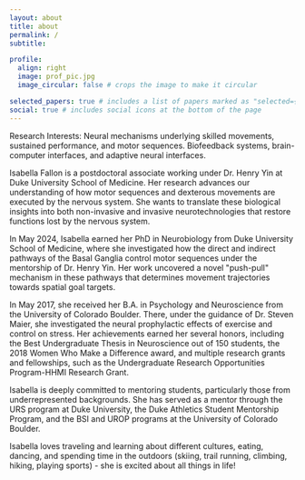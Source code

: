 ```yaml
---
layout: about
title: about
permalink: /
subtitle: 

profile:
  align: right
  image: prof_pic.jpg
  image_circular: false # crops the image to make it circular

selected_papers: true # includes a list of papers marked as "selected={true}"
social: true # includes social icons at the bottom of the page
---
```


Research Interests:
Neural mechanisms underlying skilled movements, sustained performance, and motor sequences. Biofeedback systems, brain-computer interfaces, and adaptive neural interfaces.

Isabella Fallon is a postdoctoral associate working under Dr. Henry Yin at Duke University School of Medicine. Her research advances our understanding of how motor sequences and dexterous movements are
executed by the nervous system. She wants to translate these biological insights into both non-invasive and invasive neurotechnologies that restore functions lost by the nervous system. 

In May 2024, Isabella earned her PhD in Neurobiology from Duke University School of Medicine, where she investigated how the direct and indirect pathways of the Basal Ganglia control motor sequences under the mentorship of Dr. Henry Yin. Her work uncovered a novel "push-pull" mechanism in these pathways that determines movement trajectories towards spatial goal targets.

In May 2017, she received her B.A. in Psychology and Neuroscience from the University of Colorado Boulder. There, under the guidance of Dr. Steven Maier, she investigated the neural prophylactic effects of exercise and control on stress. Her achievements earned her several honors, including the Best Undergraduate Thesis in Neuroscience out of 150 students, the 2018 Women Who Make a Difference award, and multiple research grants and fellowships, such as the Undergraduate Research Opportunities Program-HHMI Research Grant.

Isabella is deeply committed to mentoring students, particularly those from underrepresented backgrounds. She has served as a mentor through the URS program at Duke University, the Duke Athletics Student Mentorship Program, and the BSI and UROP programs at the University of Colorado Boulder.

Isabella loves traveling and learning about different cultures, eating, dancing, and spending time in the outdoors (skiing, trail running, climbing, hiking, playing sports) - she is excited about all things in life!


